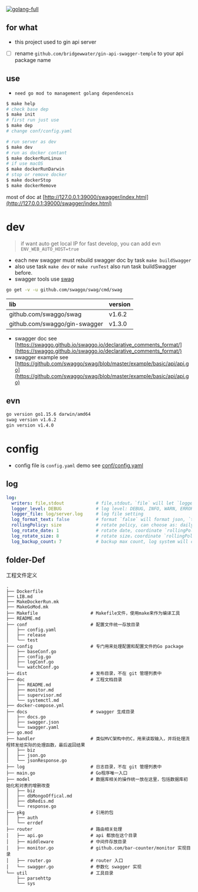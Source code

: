 [![golang-full](https://github.com/bridgewwater/gin-api-swagger-temple/workflows/golang-full/badge.svg?branch=main)](https://github.com/bridgewwater/gin-api-swagger-temple/actions?query=workflow%3Agolang-full)

## for what

- this project used to gin api server
- [ ] rename `github.com/bridgewwater/gin-api-swagger-temple` to your api package name

## use

- `need go mod to management golang dependenceis`

```sh
$ make help
# check base dep
$ make init
# first run just use
$ make dep
# change conf/config.yaml

# run server as dev
$ make dev
# run as docker contant
$ make dockerRunLinux
# if use macOS
$ make dockerRunDarwin
# stop or remove docker
$ make dockerStop
$ make dockerRemove
```

most of doc at [http://127.0.0.1:39000/swagger/index.html](http://127.0.0.1:39000/swagger/index.html)

# dev

> if want auto get local IP for fast develop, you can add evn `ENV_WEB_AUTO_HOST=true`

- each new swagger must rebuild swagger doc by task `make buildSwagger`
- also use task `make dev` or `make runTest` also run task buildSwagger before.
- swagger tools use [swag](https://github.com/swaggo/swag)
```sh
go get -v -u github.com/swaggo/swag/cmd/swag
```

| lib | version |
|:---------------------|:---|
| github.com/swaggo/swag | v1.6.2 |
| github.com/swaggo/gin-swagger | v1.3.0 |

- swagger doc see [https://swaggo.github.io/swaggo.io/declarative_comments_format/](https://swaggo.github.io/swaggo.io/declarative_comments_format/)
- swagger example see [https://github.com/swaggo/swag/blob/master/example/basic/api/api.go](https://github.com/swaggo/swag/blob/master/example/basic/api/api.go)

## evn

```bash
go version go1.15.6 darwin/amd64
swag version v1.6.2
gin version v1.4.0
```

# config

- config file is `config.yaml` demo see [conf/config.yaml](conf/config.yaml)

## log

```yaml
log:
  writers: file,stdout            # file,stdout。`file` will let `logger_file` to file，`stdout` will show at std, most of time use bose
  logger_level: DEBUG             # log level: DEBUG, INFO, WARN, ERROR, FATAL
  logger_file: log/server.log     # log file setting
  log_format_text: false          # format `false` will format json, `true` will show abs
  rollingPolicy: size             # rotate policy, can choose as: daily, size. `daily` store as daily，`size` will save as max
  log_rotate_date: 1              # rotate date, coordinate `rollingPolicy: daily`
  log_rotate_size: 8              # rotate size，coordinate `rollingPolicy: size`
  log_backup_count: 7             # backup max count, log system will compress the log file when log reaches rotate set, this set is max file count
```

## folder-Def

工程文件定义

```
.
├── Dockerfile
├── LIB.md
├── MakeDockerRun.mk
├── MakeGoMod.mk
├── Makefile                    # Makefile文件，使用make来作为编译工具
├── README.md
├── conf                        # 配置文件统一存放目录
│   ├── config.yaml
│   ├── release
│   └── test
├── config                      # 专门用来处理配置和配置文件的Go package
│   ├── baseConf.go
│   ├── config.go
│   ├── logConf.go
│   └── watchConf.go
├── dist                        # 发布目录，不在 git 管理列表中
├── doc                         # 工程文档目录
│   ├── README.md
│   ├── monitor.md
│   ├── supervisor.md
│   └── systemctl.md
├── docker-compose.yml
├── docs                        # swagger 生成目录
│   ├── docs.go
│   ├── swagger.json
│   └── swagger.yaml
├── go.mod
├── handler                     # 类似MVC架构中的C，用来读取输入，并将处理流程转发给实际的处理函数，最后返回结果
│   ├── biz
│   ├── json.go
│   └── jsonResponse.go
├── log                         # 日志目录，不在 git 管理列表中
├── main.go                     # Go程序唯一入口
├── model                       # 数据库相关的操作统一放在这里，包括数据库初始化和对表的增删改查
│   ├── biz
│   ├── dbMongoOffical.md
│   ├── dbRedis.md
│   └── response.go
├── pkg                         # 引用的包
│   ├── auth
│   └── errdef
├── router                      # 路由相关处理
│   ├── api.go                  # api 都放在这个目录
│   ├── middleware              # 中间件存放目录
│   ├── monitor.go              # github.com/bar-counter/monitor 实现目录
│   ├── router.go               # router 入口
│   └── swagger.go              # 参数化 swagger 实现
└── util                        # 工具目录
    ├── parsehttp
    └── sys
```
